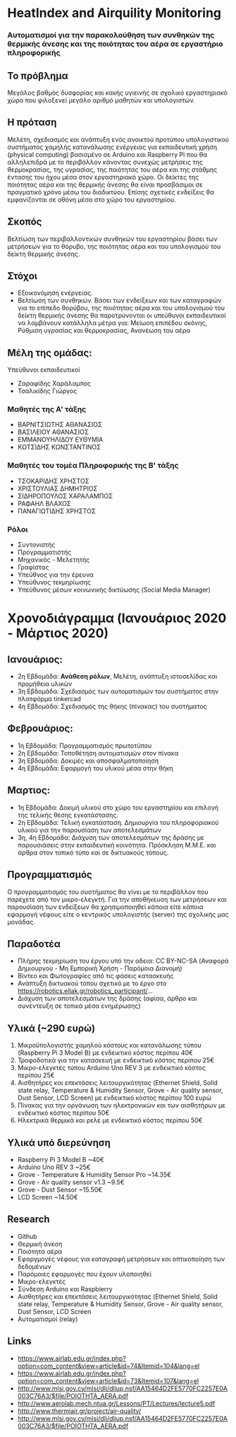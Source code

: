 # HeatIndex and Airquility Monitoring
### Αυτοματισμοί για την παρακολούθηση των συνθηκών της θερμικής άνεσης και της ποιότητας του αέρα σε εργαστήριο πληροφορικής

## Το πρόβλημα
Μεγάλος βαθμός δυσφορίας και κακής υγιεινής σε σχολικό εργαστηριακό χώρο που φιλοξενεί μεγάλο αριθμό μαθητών και υπολογιστών.

## Η πρόταση
Μελέτη, σχεδιασμός και ανάπτυξη ενός ανοικτού προτύπου υπολογιστικού συστήματος χαμηλής κατανάλωσης ενέργειας για εκπαιδευτική χρήση (physical computing) βασισμένο σε Arduino και Raspberry Pi που θα αλληλεπιδρά με το περιβάλλον κάνοντας συνεχώς μετρήσεις της θερμοκρασίας, της υγρασίας, της ποιότητας του αέρα και της στάθμης έντασης του ήχου μέσα στον εργαστηριακό χώρο. Οι δείκτες της ποιότητας αέρα και της θερμικής άνεσης θα είναι προσβάσιμοι σε πραγματικό χρόνο μέσω του διαδικτύου. Επίσης σχετικές ενδείξεις θα εμφανίζονται σε οθόνη μέσα στο χώρο του εργαστηρίου.

## Σκοπός
Βελτίωση των περιβαλλοντικών συνθηκών του εργαστηρίου βάσει των μετρήσεων για το θόρυβο, της ποιότητας αέρα και του υπολογισμού του δείκτη θερμικής άνεσης.

## Στόχοι
- Εξοικονόμηση ενέργειας.
- Βελτίωση των συνθηκών. Βάσει των ενδείξεων και των καταγραφών για το επίπεδο θορύβου, της ποιότητας αέρα και του υπολογισμού του δείκτη θερμικής άνεσης θα παροτρύνονται οι υπεύθυνοι εκπαιδευτικοί να λαμβάνουν κατάλληλα μέτρα για: Μείωση επιπέδου σκόνης, Ρύθμιση υγρασίας και θερμοκρασίας, Ανανέωση του αέρα 

## Μέλη της ομάδας:
Υπεύθυνοι εκπαιδευτικοί
- Ζαραφίδης Χαράλαμπος
- Τσαλικίδης Γιώργος 

### Μαθητές της Α' τάξης 
- ΒΑΡΝΙΤΣΙΩΤΗΣ ΑΘΑΝΑΣΙΟΣ
- ΒΑΣΙΛΕΙΟΥ ΑΘΑΝΑΣΙΟΣ
- ΕΜΜΑΝΟΥΗΛΙΔΟΥ ΕΥΘΥΜΙΑ
- ΚΩΤΣΙΔΗΣ ΚΩΝΣΤΑΝΤΙΝΟΣ

### Μαθητές του τομέα Πληροφορικής της Β' τάξης
- ΤΣΟΚΑΡΙΔΗΣ ΧΡΗΣΤΟΣ
- ΧΡΙΣΤΟΥΛΙΑΣ ΔΗΜΗΤΡΙΟΣ
- ΣΙΔΗΡΟΠΟΥΛΟΣ ΧΑΡΑΛΑΜΠΟΣ
- ΡΑΦΑΗΛ ΒΛΑΧΟΣ
- ΠΑΝΑΓΙΩΤΙΔΗΣ ΧΡΗΣΤΟΣ

### Ρόλοι
- Συντονιστής
- Προγραμματιστής
- Μηχανικός - Μελετητής
- Γραφίστας
- Υπεύθνος για την έρευνα 
- Υπεύθυνος τεκμηρίωσης
- Υπεύθυνος μέσων κοινωνικής δικτύωσης (Social Media Manager)

# Χρονοδιάγραμμα (Iανουάριος 2020 - Μάρτιος 2020)
## Ιανουάριος: 
- 2η Εβδομάδα: <b>Ανάθεση ρόλων</b>, Μελέτη, ανάπτυξη ιστοσελίδας και προμήθεια υλικών
- 3η Εβδομάδα: Σχεδιασμός των αυτοματισμών του συστήματος στην πλατφόρμα tinkercad
-	4η Εβδομάδα: Σχεδιασμός της θήκης (πίνακας)  του συστήματος

## Φεβρουάριος:
-	1η Εβδομάδα: Προγραμματισμός πρωτοτύπου
-	2η Εβδομάδα: Τοποθέτηση αυτοματισμών στον πίνακα
-	3η Εβδομάδα: Δοκιμές και αποσφαλματοποίηση
-	4η Εβδομάδα: Εφαρμογή του υλικού μέσα στην θήκη

## Μαρτιος:
- 1η Εβδομάδα: Δοκιμή υλικού στο χώρο του εργαστηρίου και επιλογή της τελικής θέσης εγκατάστασης.
-	2η Εβδομάδα: Τελική εγκατάσταση.  Δημιουργία του πληροφοριακού υλικού για την παρουσίαση των αποτελεσμάτων
-	3η, 4η Εβδομάδα: Διάχυση των αποτελεσμάτων της δράσης με παρουσιάσεις στην εκπαιδευτική κοινότητα. Πρόσκληση Μ.Μ.Ε. και άρθρα στον τοπικό τύπο και σε δικτυακούς τόπους. 

## Προγραμματισμός
Ο προγραμματισμός του συστήματος θα γίνει με το περιβάλλον που παρέχετε από τον μικρο-ελεγκτή. Για την αποθήκευση των μετρήσεων και παρουσίαση των ενδείξεων θα χρησιμοποιηθεί κάποια είτε κάποια εφαρμογή νέφους είτε ο κεντρικός υπολογιστής (server) της σχολικής μας μονάδας.

## Παραδοτέα
- Πλήρης τεκμηρίωση του έργου υπό την αδεια: CC BY-NC-SA (Αναφορά Δημιουργού - Μη Εμπορική Χρήση - Παρόμοια Διανομή)
- Βίντεο και Φωτογραφίες από τις φάσεις κατασκευής
- Ανάπτυξη δικτυακού τόπου σχετικό με το έργο στο https://robotics.ellak.gr/robotics_participant/...
- Διάχυση των αποτελεσμάτων της δράσης (αφίσα, άρθρο και συνέντευξη σε τοπικά μέσα ενημέρωσης)

## Υλικά (~290 ευρώ)
1.	Μικροϋπολογιστής χαμηλού κόστους και κατανάλωσης τύπου (Raspberry Pi 3 Model B) με ενδεικτικό κόστος  περίπου 40€
2.	Τροφοδοτικά για την κατασκευή με ενδεικτικό κόστος περίπου 25€ 
3.	Μικρο-ελεγκτές τύπου Arduino Uno REV 3 με ενδεικτικό κόστος περίπου 25€
4.	Αισθητήρες και επεκτάσεις λειτουργικότητας (Ethernet Shield, Solid state relay, Temperature & Humidity Sensor, Grove - Air quality sensor, Dust Sensor, LCD Screen) με ενδεικτικό κόστος περίπου 100 ευρώ 
5.	Πίνακας για την οργάνωση των ηλεκτρονικών και των αισθητήρων με ενδεικτικό κόστος  περίπου 50€ 
6.	Ηλεκτρικά θερμικά και ρελέ με ενδεικτικό κόστος  περίπου 50€ 

## Υλικά υπό διερεύνηση
- Raspberry Pi 3 Model B ~40€
- Arduino Uno REV 3 ~25€
- Grove - Temperature & Humidity Sensor Pro ~14.35€
- Grove - Air quality sensor v1.3 ~9.5€
- Grove - Dust Sensor ~15.50€
- LCD Screen ~14.50€

## Research
- Github
- Θερμική άνεση
- Ποιότητα αέρα
- Εφαργμογές νέφους για καταγραφή μετρήσεων και οπτικοποίηση των δεδομένων
- Παρόμοιες εφαρμογές που έχουν υλοποιηθεί
- Μικρο-ελεγκτές
- Σύνδεση Arduino και Raspbierry
- Αισθητήρες και επεκτάσεις λειτουργικότητας (Ethernet Shield, Solid state relay, Temperature & Humidity Sensor, Grove - Air quality sensor, Dust Sensor, LCD Screen
- Αυτοματισμοί (relay)

## Links
- https://www.airlab.edu.gr/index.php?option=com_content&view=article&id=74&Itemid=104&lang=el
- https://www.airlab.edu.gr/index.php?option=com_content&view=article&id=73&Itemid=107&lang=el
- http://www.mlsi.gov.cy/mlsi/dli/dliup.nsf/AA15464D2FE5770FC2257E0A003C76A3/$file/POIOTHTA_AERA.pdf
- http://www.aerolab.mech.ntua.gr/Lessons/PT/Lectures/lecture5.pdf
- http://www.thermiair.gr/project/air-quality/
- http://www.mlsi.gov.cy/mlsi/dli/dliup.nsf/AA15464D2FE5770FC2257E0A003C76A3/$file/POIOTHTA_AERA.pdf
